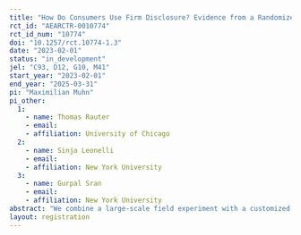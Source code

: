 ```yaml
---
title: "How Do Consumers Use Firm Disclosure? Evidence from a Randomized Field Experiment"
rct_id: "AEARCTR-0010774"
rct_id_num: "10774"
doi: "10.1257/rct.10774-1.3"
date: "2023-02-01"
status: "in_development"
jel: "C93, D12, G10, M41"
start_year: "2023-02-01"
end_year: "2025-03-31"
pi: "Maximilian Muhn"
pi_other:
  1:
    - name: Thomas Rauter
    - email: 
    - affiliation: University of Chicago
  2:
    - name: Sinja Leonelli
    - email: 
    - affiliation: New York University
  3:
    - name: Gurpal Sran
    - email: 
    - affiliation: New York University
abstract: "We combine a large-scale field experiment with a customized survey to study whether and how consumers use firm disclosure. In a sample of more than 24,000 U.S. households, we first establish several stylized facts: (i) the average consumer has a moderate preference to purchase from ESG-responsible firms; (ii) consumers typically have no preference for more or less profitable firms; (iii) consumers rarely consult ESG reports and virtually never use financial reports to inform their purchase decisions. In our field experiment, we then inform households about real firm-disclosed profitability and ESG activities through seven randomized information treatments. Consumers increase their purchase intent when exogenously presented with firm-disclosed positive signals about environmental, social, and—to a lesser extent—governance activities. Full ESG reports only have an impact on consumers who choose to view them, whereas financial reports and earnings news do not have an effect. After the experiment, consumers increase their actual product purchases, but these effects are small, short-lived, and only materialize for viewed ESG reports and positive social signals. Through a follow-up survey, we provide explanations for why consumers (do not) change their shopping behavior after our information experiment."
layout: registration
---
```


